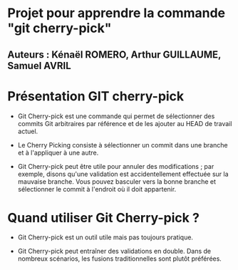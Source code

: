 # Projet pour apprendre la commande "git cherry-pick"

## Auteurs : Kénaël ROMERO, Arthur GUILLAUME, Samuel AVRIL

# Présentation GIT cherry-pick 

- Git Cherry-pick est une commande qui permet de sélectionner des commits Git arbitraires par référence et de les ajouter au HEAD de travail actuel. 

- Le Cherry Picking consiste à sélectionner un commit dans une branche et à l'appliquer à une autre.

- Git Cherry-pick peut être utile pour annuler des modifications ; par exemple, disons qu'une validation est accidentellement effectuée sur la mauvaise branche. Vous pouvez basculer vers la bonne branche et sélectionner le commit à l'endroit où il doit appartenir.

# Quand utiliser Git Cherry-pick ?

- Git Cherry-pick est un outil utile mais pas toujours pratique. 

- Git Cherry-pick peut entraîner des validations en double. Dans de nombreux scénarios, les fusions traditionnelles sont plutôt préférées.

